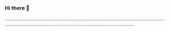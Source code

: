 ### Hi there 👋

................................................................................................................................................................................................................................